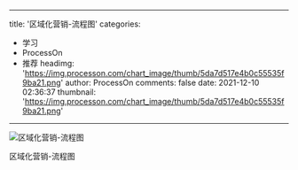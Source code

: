
---
title: '区域化营销-流程图'
categories: 
 - 学习
 - ProcessOn
 - 推荐
headimg: 'https://img.processon.com/chart_image/thumb/5da7d517e4b0c55535f9ba21.png'
author: ProcessOn
comments: false
date: 2021-12-10 02:36:37
thumbnail: 'https://img.processon.com/chart_image/thumb/5da7d517e4b0c55535f9ba21.png'
---

<div>   
<img class="thumb" alt="区域化营销-流程图" src="https://img.processon.com/chart_image/thumb/5da7d517e4b0c55535f9ba21.png" referrerpolicy="no-referrer">
<p>区域化营销-流程图</p>  
</div>
            